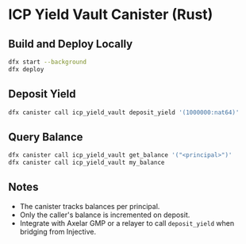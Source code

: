 # ICP Yield Vault Canister (Rust)

## Build and Deploy Locally

```sh
dfx start --background
dfx deploy
```

## Deposit Yield

```sh
dfx canister call icp_yield_vault deposit_yield '(1000000:nat64)'
```

## Query Balance

```sh
dfx canister call icp_yield_vault get_balance '("<principal>")'
dfx canister call icp_yield_vault my_balance
```

## Notes
- The canister tracks balances per principal.
- Only the caller's balance is incremented on deposit.
- Integrate with Axelar GMP or a relayer to call `deposit_yield` when bridging from Injective. 